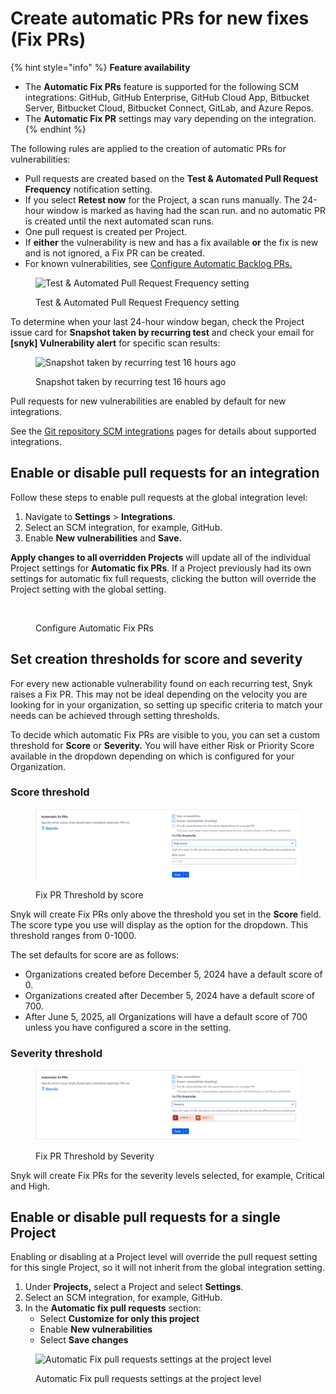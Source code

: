 # Create automatic PRs for new fixes (Fix PRs)

{% hint style="info" %}
**Feature availability**

* The **Automatic Fix PRs** feature is supported for the following SCM integrations: GitHub, GitHub Enterprise, GitHub Cloud App, Bitbucket Server, Bitbucket Cloud, Bitbucket Connect, GitLab, and Azure Repos.
* The **Automatic Fix PR** settings may vary depending on the integration.
{% endhint %}

The following rules are applied to the creation of automatic PRs for vulnerabilities:

* Pull requests are created based on the **Test & Automated Pull Request Frequency** notification setting.
* If you select **Retest now** for the Project, a scan runs manually. The 24-hour window is marked as having had the scan run. and no automatic PR is created until the next automated scan runs.
* One pull request is created per Project.
* If **either** the vulnerability is new and has a fix available **or** the fix is new and is not ignored, a Fix PR can be created.
* For known vulnerabilities, see [Configure Automatic Backlog PRs.](create-automatic-prs-for-backlog-issues-and-known-vulnerabilities-backlog-prs.md)&#x20;

<figure><img src="../../../.gitbook/assets/os1.png" alt="Test &#x26; Automated Pull Request Frequency setting"><figcaption><p>Test &#x26; Automated Pull Request Frequency setting</p></figcaption></figure>

To determine when your last 24-hour window began, check the Project issue card for **Snapshot taken by recurring test** and check your email for **\[snyk] Vulnerability alert** for specific scan results:

<figure><img src="../../../.gitbook/assets/os2.png" alt="Snapshot taken by recurring test 16 hours ago"><figcaption><p>Snapshot taken by recurring test 16 hours ago</p></figcaption></figure>

Pull requests for new vulnerabilities are enabled by default for new integrations.

See the [Git repository SCM integrations](../../../scm-ide-and-ci-cd-integrations/snyk-scm-integrations/) pages for details about supported integrations.

## Enable or disable pull requests for an integration

Follow these steps to enable pull requests at the global integration level:

1. Navigate to **Settings** > **Integrations**.
2. Select an SCM integration, for example, GitHub.
3. Enable **New vulnerabilities** and **Save.**

**Apply changes to all overridden Projects** will update all of the individual Project settings for **Automatic fix PRs**. If a Project previously had its own settings for automatic fix full requests, clicking the button will override the Project setting with the global setting.

<figure><img src="../../../.gitbook/assets/Screenshot 2023-05-03 at 14.49.59.png" alt=""><figcaption><p>Configure Automatic Fix PRs</p></figcaption></figure>

## Set creation thresholds for score and severity

For every new actionable vulnerability found on each recurring test, Snyk raises a Fix PR. This may not be ideal depending on the velocity you are looking for in your organization, so setting up specific criteria to match your needs can be achieved through setting thresholds.

To decide which automatic Fix PRs are visible to you, you can set a custom threshold for **Score** or **Severity.** You will have either Risk or Priority Score available in the dropdown depending on which is configured for your Organization.

### Score threshold

<figure><img src="../../../.gitbook/assets/fix-pr-threshold-risk-score.png" alt=""><figcaption><p>Fix PR Threshold by score</p></figcaption></figure>

Snyk will create Fix PRs only above the threshold you set in the **Score** field. The score type you use will display as the option for the dropdown. This threshold ranges from 0-1000.

The set defaults for score are as follows:

* Organizations created before December 5, 2024 have a default score of 0.
* Organizations created after December 5, 2024 have a default score of 700.
* After June 5, 2025, all Organizations will have a default score of 700 unless you have configured a score in the setting.

### Severity threshold

<figure><img src="../../../.gitbook/assets/fix-pr-threshold-severity.png" alt=""><figcaption><p>Fix PR Threshold by Severity</p></figcaption></figure>

Snyk will create Fix PRs for the severity levels selected, for example, Critical and High.

## Enable or disable pull requests for a single Project

Enabling or disabling at a Project level will override the pull request setting for this single Project, so it will not inherit from the global integration setting.

1. Under **Projects,** select a Project and select **Settings**.
2. Select an SCM integration, for example, GitHub.
3. In the **Automatic fix pull requests** section:
   * Select **Customize for only this project**
   * Enable **New vulnerabilities**
   * Select **Save changes**

<figure><img src="../../../.gitbook/assets/os3.png" alt="Automatic Fix pull requests settings at the project level"><figcaption><p>Automatic Fix pull requests settings at the project level</p></figcaption></figure>
